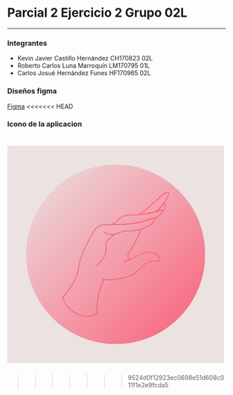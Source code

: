 # Parcial 2 Ejercicio 2 Grupo 02L
**********************************

### Integrantes

* Kevin Javier Castillo Hernández CH170823  02L
* Roberto Carlos Luna Marroquín LM170795    01L
* Carlos Josué Hernández Funes HF170965     02L

### Diseños figma

[Figma](https://www.figma.com/file/0fGbc1TC6mPDDRi9vLeKeV/Segundo-Desaf%C3%ADo-Practico-DSM?node-id=0%3A1)
<<<<<<< HEAD

### Icono de la aplicacion

![beauty](beauty.jpeg)
=======
>>>>>>> 9524d0f12923ec0698e51d608c011f1e2e9fcda5
